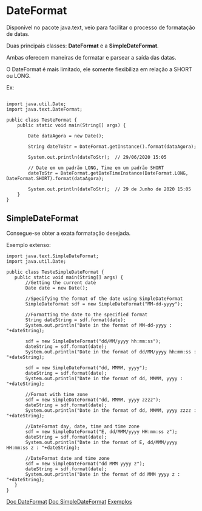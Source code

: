 # DateFormat

Disponível no pacote java.text, veio para facilitar o processo de formatação de datas.

Duas principais classes: **DateFormat** e a **SimpleDateFormat**.

Ambas oferecem maneiras de formatar e parsear a saída das datas.

O DateFormat é mais limitado, ele somente flexibiliza em relação a SHORT ou LONG.

Ex:

```

import java.util.Date;
import java.text.DateFormat;

public class TesteFormat {
    public static void main(String[] args) {
        
        Date dataAgora = new Date();

        String dateToStr = DateFormat.getInstance().format(dataAgora);

        System.out.println(dateToStr);  // 29/06/2020 15:05

        // Date em um padrão LONG, Time em um padrão SHORT
        dateToStr = DateFormat.getDateTimeInstance(DateFormat.LONG, DateFormat.SHORT).format(dataAgora);

        System.out.println(dateToStr);  // 29 de Junho de 2020 15:05
    }
}

```

## SimpleDateFormat

Consegue-se obter a exata formatação desejada.

Exemplo extenso:

```
import java.text.SimpleDateFormat;  
import java.util.Date;   

public class TesteSimpleDateFormat {  
   public static void main(String[] args) { 
       //Getting the current date
       Date date = new Date();  

       //Specifying the format of the date using SimpleDateFormat
       SimpleDateFormat sdf = new SimpleDateFormat("MM-dd-yyyy"); 

       //Formatting the date to the specified format
       String dateString = sdf.format(date);  
       System.out.println("Date in the format of MM-dd-yyyy : "+dateString);  
  
       sdf = new SimpleDateFormat("dd/MM/yyyy hh:mm:ss");  
       dateString = sdf.format(date);  
       System.out.println("Date in the format of dd/MM/yyyy hh:mm:ss : "+dateString);  
  
       sdf = new SimpleDateFormat("dd, MMMM, yyyy");  
       dateString = sdf.format(date);  
       System.out.println("Date in the format of dd, MMMM, yyyy : "+dateString);  
  
       //Format with time zone
       sdf = new SimpleDateFormat("dd, MMMM, yyyy zzzz");  
       dateString = sdf.format(date);  
       System.out.println("Date in the format of dd, MMMM, yyyy zzzz : "+dateString);  
  
       //DateFormat day, date, time and time zone
       sdf = new SimpleDateFormat("E, dd/MMM/yyyy HH:mm:ss z");  
       dateString = sdf.format(date);  
       System.out.println("Date in the format of E, dd/MMM/yyyy HH:mm:ss z : "+dateString);  
    
       //DateFormat date and time zone
       sdf = new SimpleDateFormat("dd MMM yyyy z");  
       dateString = sdf.format(date);  
       System.out.println("Date in the format of dd MMM yyyy z : "+dateString); 
   }  
}

```

[Doc DateFormat](https://docs.oracle.com/javase/8/docs/api/java/text/DateFormat.html)
[Doc SimpleDateFormat](https://docs.oracle.com/javase/8/docs/api/java/text/SimpleDateFormat.html)
[Exemplos](https://beginnersbook.com/2013/05/simple-date-format-java/)
